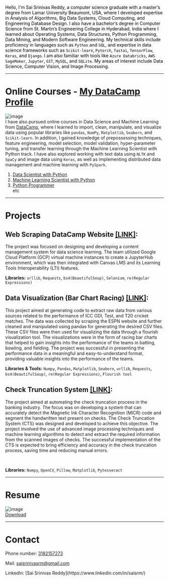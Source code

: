 
<span style="color:black">Hello, I'm Sai Srinivas Reddy, a computer science graduate with a master’s degree from Lamar University Beaumont, USA, where I developed expertise in Analysis of Algorithms, Big Data Systems, Cloud Computing, and Engineering Database Design. I also have a bachelor’s degree in Computer Science from St. Martin’s Engineering College in Hyderabad, India where I learned about Operating Systems, Data Structures, Python Programming, Data Mining, and Modern Software Engineering. My technical skills include proficiency in languages such as `` Python `` and `` SQL ``, and expertise in data science frameworks such as `` Scikit-learn ``, `` Pytorch ``, `` fastai ``, `` TensorFlow ``, `` Keras ``, and `` Django ``. I am also familiar with tools like `` Azure Databricks ``, `` AWS SageMaker ``, `` Jupyter ``, `` GIT ``, `` MySQL ``, and `` SQLite ``. My areas of interest include Data Science, Computer Vision, and Image Processing. </span> 

***

# Online Courses - [My DataCamp Profile](https://www.datacamp.com/profile/musirikasrinivas)
![image](https://user-images.githubusercontent.com/43592400/95502107-f1cf4780-09c6-11eb-9acd-d4791bf1e492.png)
<br>
I have also pursued online courses in Data Science and Machine Learning from [DataCamp](https://www.datacamp.com), where I learned to import, clean, manipulate, and visualize data using popular libraries like `` pandas ``, `` NumPy ``, `` Matplotlib ``, `` Seaborn ``, and `` Scikit-learn ``. In addition, I gained knowledge of prepossessing techniques, feature engineering, model selection, model validation, hyper-parameter tuning, and transfer learning through the Machine Learning Scientist with Python track. I have also explored working with text data using `` NLTK `` and `` SpaCy `` and image data using `` Keras ``, as well as implementing distributed data management and machine learning with `` PySpark ``.

 1. [Data Scientist with Python](https://www.datacamp.com/statement-of-accomplishment/track/8f00b280fb3e58e3c3f5767540e856c77fe8d561) 
 2. [Machine Learning Scientist with Python](https://www.datacamp.com/statement-of-accomplishment/track/a168be35c42955d39bc5ff6da1289a9bef0f57a2)
 3. [Python Programmer](https://www.datacamp.com/statement-of-accomplishment/track/97a2fc0739155879707348c8e7d716b10bb004f9)
<br>etc

***

# Projects
 
## Web Scraping DataCamp Website [[LINK]](https://github.com/musirikasrinivas/Data_Camp_Plus-DSP):
The project was focused on designing and developing a content management system for data science learning. The team utilized Google Cloud Platform (GCP) virtual machine instances to create a JupyterHub environment, which was then integrated with Canvas LMS and its Learning Tools Interoperability (LTI) features.
 <br>
 
 **Libraries:** `` urllib ``, `` Requests ``, `` bs4(BeautifulSoup) ``, `` Selenium ``, `` re(Regular Expressions) ``
 
## Data Visualization (Bar Chart Racing) [[LINK]](https://flourish-user-preview.com/641778/rQzafjQRqfMCkaSQ4EJjT3PX-FlWd9LPk4j_IwQk5nOnE3WMERHa77GKnlwaSaUj/):
This project aimed at generating code to extract raw data from various sources related to the performance of ICC ODI, Test, and T20 cricket matches. The data was collected by scraping the ESPN website and further cleaned and manipulated using pandas for generating the desired CSV files. These CSV files were then used for visualizing the data through a flourish visualization tool. The visualizations were in the form of racing bar charts that helped to gain insights into the performance of the teams in batting, bowling, and fielding. The project was successful in presenting the performance data in a meaningful and easy-to-understand format, providing valuable insights into the performance of the teams.
 <br>
 
 **Libraries & Tools:**  `` Numpy ``, `` Pandas ``, `` Matplotlib ``, `` Seaborn ``, `` urllib ``, `` Requests ``, `` bs4(BeautifulSoup) ``, `` re(Regular Expressions) ``, `` Flourish tool ``

## Check Truncation System [[LINK]]( https://github.com/musirikasrinivas/CTS):
The project aimed at automating the check truncation process in the banking industry. The focus was on developing a system that can accurately detect the Magnetic Ink Character Recognition (MICR) code and segment the handwritten text present on checks. The Check Truncation System (CTS) was designed and developed to achieve this objective. The project involved the use of advanced image processing techniques and machine learning algorithms to detect and extract the required information from the scanned images of checks. The successful implementation of the CTS is expected to bring efficiency and accuracy in the check truncation process, saving time and reducing manual errors.

<br>

**Libraries:** `` Numpy ``, `` OpenCV ``, `` Pillow ``, `` Matplotlib ``, `` Pytesseract ``

***

# Resume
![image](https://user-images.githubusercontent.com/112902111/209199750-36ec9404-164e-4cf2-b19d-8db6cd4fc682.jpg)
<br>
<a href="https://drive.google.com/file/d/16o_6asd1xILIe7yQlskoK3mLDOfH-jpK/view?usp=share_link">Download</a>

***

# Contact
<p> Phone number: <a href="tel:+919666651610">3182157273</a></p>
<p> Mail: <a href="mailto:musirikasrinivas@gmail.com">saisrinivasrm@gmail.com</a></p>
LinkedIn: [Sai Srinivas Reddy](https://www.linkedin.com/in/saisrm/)
